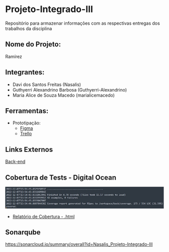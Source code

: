 # Projeto-Integrado-III

Repositório para armazenar informações com as respectivas entregas dos trabalhos da disciplina

## Nome do Projeto:
Ramírez

## Integrantes:
- Davi dos Santos Freitas (Nasalis)
- Guthyerri Alexandrino Barbosa (Guthyerri-Alexandrino)
- Maria Alice de Souza Macedo (marialicemacedo)

## Ferramentas:
- Prototipação:
  - [Figma](https://www.figma.com/file/cOwwb2VGmEsEI1R0rnzblF/Projeto-Integrado-II-e-III?node-id=502%3A3)
  - [Trello](https://trello.com/invite/b/RaDXpwpf/c8d5c221ec8f491e8c0694f4ba1a8791/ramirez)

## Links Externos
[Back-end](https://github.com/Nasalis/ramirez)


## Cobertura de Tests - Digital Ocean
![alt text](./projectAssets/photo1670456400.jpeg)

- [Relatório de Cobertura - .html](./projectAssets/coverage/index.html)
## Sonarqube
https://sonarcloud.io/summary/overall?id=Nasalis_Projeto-Integrado-III
